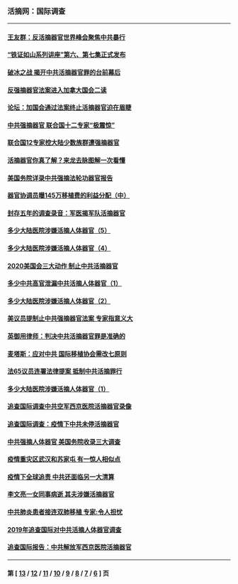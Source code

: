 ### 活摘网：国际调查
---
#### [王友群：反活摘器官世界峰会聚焦中共暴行](../../pages/nf5947/n13250738.md) 
#### [“铁证如山系列讲座”第六、第七集正式发布](../../pages/nf5947/n13106287.md) 
#### [破冰之战 揭开中共活摘器官罪的台前幕后](../../pages/nf5947/n13082457.md) 
#### [反强摘器官法案进入加拿大国会二读](../../pages/nf5947/n13033450.md) 
#### [论坛：加国会通过法案终止活摘器官迫在眉睫](../../pages/nf5947/n13029839.md) 
#### [中共强摘器官 联合国十二专家“极震惊”](../../pages/nf5947/n13024313.md) 
#### [联合国12专家控大陆少数族群遭强摘器官](../../pages/nf5947/n13023877.md) 
#### [活摘器官你真了解？来龙去脉图解一次看懂](../../pages/nf5947/n13013820.md) 
#### [美国务院详录中共强摘法轮功器官报告](../../pages/nf5947/n12944519.md) 
#### [器官协调员曝145万移植费的利益分配（中）](../../pages/nf5947/n12894547.md) 
#### [封存五年的调查录音：军医揭军队活摘器官](../../pages/nf5947/n12798692.md) 
#### [多少大陆医院涉嫌活摘人体器官（5）](../../pages/nf5947/n12768383.md) 
#### [多少大陆医院涉嫌活摘人体器官（4）](../../pages/nf5947/n12664434.md) 
#### [2020美国会三大动作 制止中共活摘器官](../../pages/nf5947/n12682004.md) 
#### [多少中共高官泄漏中共活摘人体器官（1）](../../pages/nf5947/n12671234.md) 
#### [多少大陆医院涉嫌活摘人体器官（2）](../../pages/nf5947/n12655589.md) 
#### [美议员提制止中共强摘器官法案 专家指意义大](../../pages/nf5947/n12630561.md) 
#### [英御用律师：判决中共活摘器官罪是准确的](../../pages/nf5947/n12580740.md) 
#### [麦塔斯：应对中共 国际移植协会需改七原则](../../pages/nf5947/n12514711.md) 
#### [法65议员连署法律提案 抵制中共活摘罪行](../../pages/nf5947/n12437047.md) 
#### [多少大陆医院涉嫌活摘人体器官（1）](../../pages/nf5947/n12414284.md) 
#### [追查国际调查中共空军西京医院活摘器官录像](../../pages/nf5947/n12348837.md) 
#### [追查国际调查：疫情下中共未停活摘器官](../../pages/nf5947/n12273415.md) 
#### [中共强摘人体器官 美国务院收录三大调查](../../pages/nf5947/n12181488.md) 
#### [疫情重灾区武汉和苏家屯 有一惊人相似点](../../pages/nf5947/n12150824.md) 
#### [疫情下全球追责 中共还面临另一大清算](../../pages/nf5947/n12070397.md) 
#### [李文亮一女同事病逝 其夫涉嫌活摘器官](../../pages/nf5947/n11957882.md) 
#### [中共肺炎患者接连双肺移植 专家:令人担忧](../../pages/nf5947/n11945516.md) 
#### [2019年追查国际对中共活摘人体器官调查](../../pages/nf5947/n11917733.md) 
#### [追查国际报告：中共解放军西京医院活摘器官](../../pages/nf5947/n11838359.md) 

---
#### 第 [ [13](./13.md) / [12](./12.md) / [11](./11.md) / [10](./10.md) / [9](./9.md) / [8](./8.md) / [7](./7.md) / [6](./6.md) ] 页
